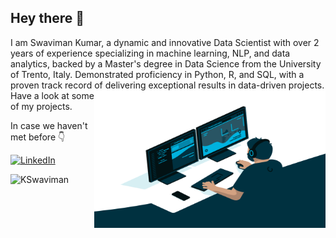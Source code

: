 ## Hey there 👋

I am Swaviman Kumar,
a dynamic and innovative Data Scientist with over 2 years of experience specializing in machine learning, NLP, and
data analytics, backed by a Master's degree in Data Science from the University of Trento, Italy. Demonstrated
proficiency in Python, R, and SQL, with a proven track record of delivering exceptional results in data-driven
projects.
<img align="right" alt="GIF" src="https://github.com/KSwaviman/Kswaviman/blob/main/code.gif?raw=true" width="370" height="220" />
Have a look at some of my projects.

In case we haven't met before 👇  

<a href="https://www.linkedin.com/in/swaviman-kumar/" target="_blank"><img src="https://img.shields.io/badge/LinkedIn-0077B5?style=for-the-badge&logo=linkedin&logoColor=white" alt="LinkedIn"></a>

<p align="left">
  <img
    src="https://komarev.com/ghpvc/?username=KSwaviman"
    alt="KSwaviman"
  />
</p>
